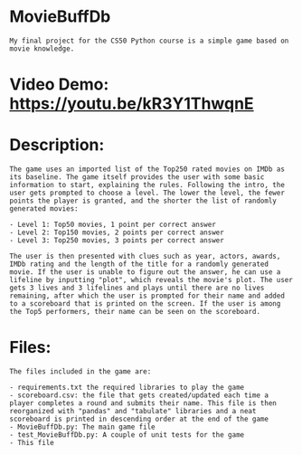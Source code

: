 # MovieBuffDb
    My final project for the CS50 Python course is a simple game based on movie knowledge.

# Video Demo: <https://youtu.be/kR3Y1ThwqnE>

# Description:
    The game uses an imported list of the Top250 rated movies on IMDb as its baseline. The game itself provides the user with some basic information to start, explaining the rules. Following the intro, the user gets prompted to choose a level. The lower the level, the fewer points the player is granted, and the shorter the list of randomly generated movies:

    - Level 1: Top50 movies, 1 point per correct answer
    - Level 2: Top150 movies, 2 points per correct answer
    - Level 3: Top250 movies, 3 points per correct answer

    The user is then presented with clues such as year, actors, awards, IMDb rating and the length of the title for a randomly generated movie. If the user is unable to figure out the answer, he can use a lifeline by inputting "plot", which reveals the movie's plot. The user gets 3 lives and 3 lifelines and plays until there are no lives remaining, after which the user is prompted for their name and added to a scoreboard that is printed on the screen. If the user is among the Top5 performers, their name can be seen on the scoreboard.

# Files:
    The files included in the game are:

    - requirements.txt the required libraries to play the game
    - scoreboard.csv: the file that gets created/updated each time a player completes a round and submits their name. This file is then reorganized with "pandas" and "tabulate" libraries and a neat scoreboard is printed in descending order at the end of the game
    - MovieBuffDb.py: The main game file
    - test_MovieBuffDb.py: A couple of unit tests for the game
    - This file